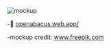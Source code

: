 
![mockup](https://user-images.githubusercontent.com/95465993/152780891-ebc53f28-2b64-41b3-bcfe-dc8f99024bfc.jpg)




-🔗 <a href="https://openabacus.web.app/">openabacus.web.app/</a>





-mockup credit: <a href='https://www.freepik.com/psd/background'>www.freepik.com</a>

